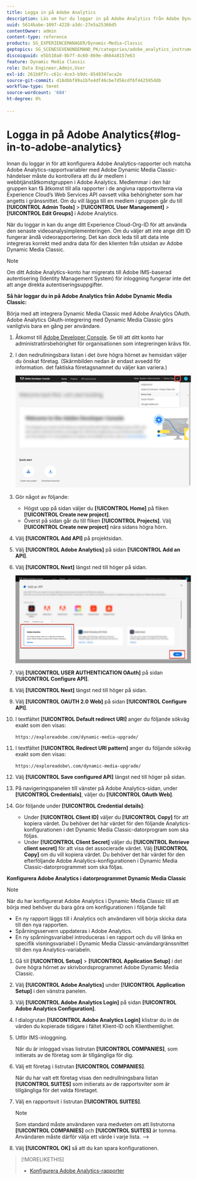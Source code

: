 ```yaml
---
title: Logga in på Adobe Analytics
description: Läs om hur du loggar in på Adobe Analytics från Adobe Dynamic Media Classic.
uuid: 5614babe-1097-4228-a3dc-27e5a25366d5
contentOwner: admin
content-type: reference
products: SG_EXPERIENCEMANAGER/Dynamic-Media-Classic
geptopics: SG_SCENESEVENONDEMAND_PK/categories/adobe_analytics_instrumentation_kit
discoiquuid: e5b510a8-8b7f-4c60-869e-d664a8157e63
feature: Dynamic Media Classic
role: Data Engineer,Admin,User
exl-id: 261b8f7c-c61c-4ce3-b9dc-8549347aca2e
source-git-commit: d18dbbf89a1bfe4df46cbe7d56cdf6f442595ddb
workflow-type: tm+mt
source-wordcount: '684'
ht-degree: 0%

---
```


# Logga in på Adobe Analytics{#log-in-to-adobe-analytics}

Innan du loggar in för att konfigurera Adobe Analytics-rapporter och matcha Adobe Analytics-rapportvariabler med Adobe Dynamic Media Classic-händelser måste du kontrollera att du är medlem i webbtjänståtkomstgruppen i Adobe Analytics. Medlemmar i den här gruppen kan få åtkomst till alla rapporter i de angivna rapportsviterna via Experience Cloud’s Web Services API oavsett vilka behörigheter som har angetts i gränssnittet. Om du vill lägga till en medlem i gruppen går du till **[!UICONTROL Admin Tools]** > **[!UICONTROL User Management]** > **[!UICONTROL Edit Groups]** i Adobe Analytics.

När du loggar in kan du ange ditt Experience Cloud-Org-ID för att använda den senaste videoanalysimplementeringen. Om du väljer att inte ange ditt ID fungerar ändå videorapportering. Det kan dock leda till att data inte integreras korrekt med andra data för den klienten från utsidan av Adobe Dynamic Media Classic.

>[!NOTE]
>
>Om ditt Adobe Analytics-konto har migrerats till Adobe IMS-baserad autentisering (Identity Management System) för inloggning fungerar inte det att ange direkta autentiseringsuppgifter.

**Så här loggar du in på Adobe Analytics från Adobe Dynamic Media Classic:**

Börja med att integrera Dynamic Media Classic med Adobe Analytics OAuth. Adobe Analytics OAuth-integrering med Dynamic Media Classic görs vanligtvis bara en gång per användare.

1. Åtkomst till [Adobe Developer Console](https://developer.adobe.com/console). Se till att ditt konto har administratörsbehörighet för organisationen som integreringen krävs för.
1. I den nedrullningsbara listan i det övre högra hörnet av hemsidan väljer du önskat företag. (Skärmbilden nedan är endast avsedd för information. det faktiska företagsnamnet du väljer kan variera.)

   ![Skapa ett nytt projekt](assets/analytics-oauth1.png)

1. Gör något av följande:

   * Högst upp på sidan väljer du **[!UICONTROL Home]** på fliken **[!UICONTROL Create new project]**.
   * Överst på sidan går du till fliken **[!UICONTROL Projects]**. Välj **[!UICONTROL Create new project]** nära sidans högra hörn.

1. Välj **[!UICONTROL Add API]** på projektsidan.
1. Välj **[!UICONTROL Adobe Analytics]** på sidan **[!UICONTROL Add an API]**.
1. Välj **[!UICONTROL Next]** längst ned till höger på sidan.

   ![Lägg till ett API](assets/analytics-oauth2.png)

1. Välj **[!UICONTROL USER AUTHENTICATION OAuth]** på sidan **[!UICONTROL Configure API]**.
1. Välj **[!UICONTROL Next]** längst ned till höger på sidan.
1. Välj **[!UICONTROL OAUTH 2.0 Web]** på sidan **[!UICONTROL Configure API]**.
1. I textfältet **[!UICONTROL Default redirect URI]** anger du följande sökväg exakt som den visas:

   `https://exploreadobe.com/dynamic-media-upgrade/`

1. I textfältet **[!UICONTROL Redirect URI pattern]** anger du följande sökväg exakt som den visas:

   `https://exploreadobe\.com/dynamic-media-upgrade/`

1. Välj **[!UICONTROL Save configured API]** längst ned till höger på sidan.
1. På navigeringspanelen till vänster på Adobe Analytics-sidan, under **[!UICONTROL Credentials]**, väljer du **[!UICONTROL OAuth Web]**.
1. Gör följande under **[!UICONTROL Credential details]**:
   * Under **[!UICONTROL Client ID]** väljer du **[!UICONTROL Copy]** för att kopiera värdet. Du behöver det här värdet för den följande Analytics-konfigurationen i det Dynamic Media Classic-datorprogram som ska följas.
   * Under **[!UICONTROL Client Secret]** väljer du **[!UICONTROL Retrieve client secret]** för att visa det associerade värdet. Välj **[!UICONTROL Copy]** om du vill kopiera värdet. Du behöver det här värdet för den efterföljande Adobe Analytics-konfigurationen i Dynamic Media Classic-datorprogrammet som ska följas.

**Konfigurera Adobe Analytics i datorprogrammet Dynamic Media Classic**

>[!NOTE]
>
>När du har konfigurerat Adobe Analytics i Dynamic Media Classic till att börja med behöver du bara göra om konfigurationen i följande fall:
>
>* En ny rapport läggs till i Analytics och användaren vill börja skicka data till den nya rapporten.
>* Spårningsservern uppdateras i Adobe Analytics.
>* En ny spårningsvariabel introduceras i en rapport och du vill länka en specifik visningsvariabel i Dynamic Media Classic-användargränssnittet till den nya Analytics-variabeln.

>


1. Gå till **[!UICONTROL Setup]** > **[!UICONTROL Application Setup]** i det övre högra hörnet av skrivbordsprogrammet Adobe Dynamic Media Classic.
1. Välj **[!UICONTROL Adobe Analytics]** under **[!UICONTROL Application Setup]** i den vänstra panelen.
1. Välj **[!UICONTROL Adobe Analytics Login]** på sidan **[!UICONTROL Adobe Analytics Configuration]**.
1. I dialogrutan **[!UICONTROL Adobe Analytics Login]** klistrar du in de värden du kopierade tidigare i fältet Klient-ID och Klienthemlighet.
1. Utför IMS-inloggning.

   När du är inloggad visas listrutan **[!UICONTROL COMPANIES]**, som initierats av de företag som är tillgängliga för dig.

1. Välj ett företag i listrutan **[!UICONTROL COMPANIES]**.

   När du har valt ett företag visas den nedrullningsbara listan **[!UICONTROL SUITES]** som initierats av de rapportsviter som är tillgängliga för det valda företaget.

1. Välj en rapportsvit i listrutan **[!UICONTROL SUITES]**.

   >[!NOTE]
   >
   >Som standard måste användaren vara medveten om att listrutorna **[!UICONTROL COMPANIES]** och **[!UICONTROL SUITES]** är tomma. Användaren måste därför välja ett värde i varje lista. —>

1. Välj **[!UICONTROL OK]** så att du kan spara konfigurationen.

>[!MORELIKETHIS]
>
>* [Konfigurera Adobe Analytics-rapporter](configuring-analytics-reports.md#configuring_adobe_analytics_reports)


